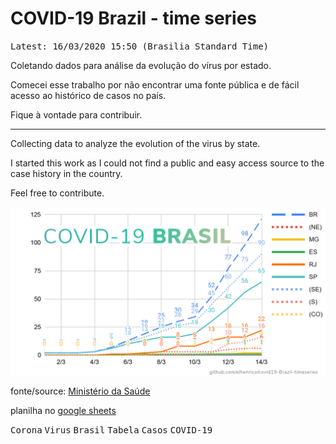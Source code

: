 # COVID-19 Brazil - time series

<kbd>Latest: 16/03/2020 15:50 (Brasilia Standard Time)</kbd>

Coletando dados para análise da evolução do vírus por estado.

Comecei esse trabalho por não encontrar uma fonte pública e de fácil acesso ao histórico de casos no país.

Fique à vontade para contribuir.

----

Collecting data to analyze the evolution of the virus by state.

I started this work as I could not find a public and easy access source to the case history in the country.

Feel free to contribute.

![Linear Chart](https://raw.githubusercontent.com/elhenrico/covid19-Brazil-timeseries/dev/docs/linear.png)

fonte/source: [Ministério da Saúde](http://plataforma.saude.gov.br/novocoronavirus/)

planilha no [google sheets](https://docs.google.com/spreadsheets/d/1L1CnyeKA8ZJprzFCa3ZiRIzcP44mahmcG4M_hnlbMFQ/edit?usp=sharing)

<kbd>Corona</kbd> <kbd>Virus</kbd> <kbd>Brasil</kbd> <kbd>Tabela</kbd> <kbd>Casos</kbd> <kbd>COVID-19</kbd>